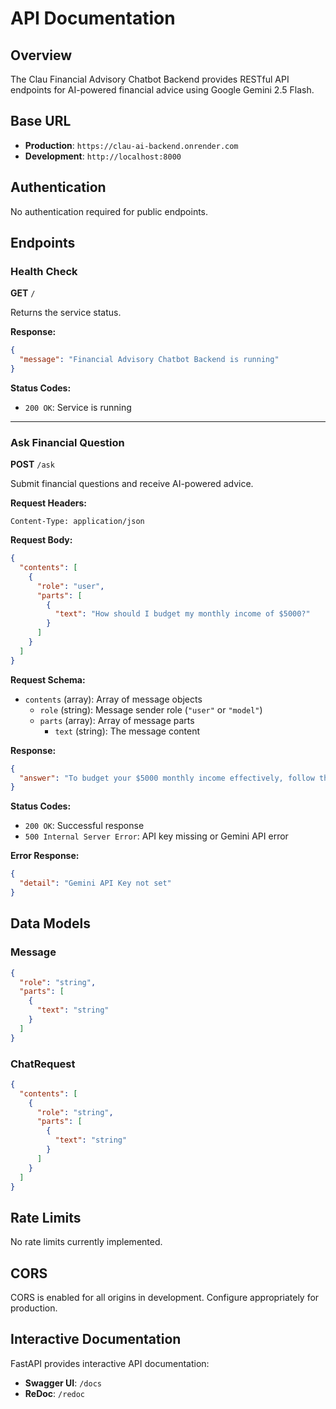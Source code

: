 # API Documentation

## Overview
The Clau Financial Advisory Chatbot Backend provides RESTful API endpoints for AI-powered financial advice using Google Gemini 2.5 Flash.

## Base URL
- **Production**: `https://clau-ai-backend.onrender.com`
- **Development**: `http://localhost:8000`

## Authentication
No authentication required for public endpoints.

## Endpoints

### Health Check
**GET** `/`

Returns the service status.

**Response:**
```json
{
  "message": "Financial Advisory Chatbot Backend is running"
}
```

**Status Codes:**
- `200 OK`: Service is running

---

### Ask Financial Question
**POST** `/ask`

Submit financial questions and receive AI-powered advice.

**Request Headers:**
```
Content-Type: application/json
```

**Request Body:**
```json
{
  "contents": [
    {
      "role": "user",
      "parts": [
        {
          "text": "How should I budget my monthly income of $5000?"
        }
      ]
    }
  ]
}
```

**Request Schema:**
- `contents` (array): Array of message objects
  - `role` (string): Message sender role (`"user"` or `"model"`)
  - `parts` (array): Array of message parts
    - `text` (string): The message content

**Response:**
```json
{
  "answer": "To budget your $5000 monthly income effectively, follow the 50/30/20 rule:\n\n**Needs (50% - $2500):**\n- Rent/mortgage\n- Utilities\n- Groceries\n- Transportation\n- Insurance\n\n**Wants (30% - $1500):**\n- Entertainment\n- Dining out\n- Hobbies\n- Non-essential shopping\n\n**Savings (20% - $1000):**\n- Emergency fund\n- Retirement contributions\n- Investment accounts\n\n**Final Recommendation: Allocate $2500 for needs, $1500 for wants, and save $1000 monthly.**"
}
```

**Status Codes:**
- `200 OK`: Successful response
- `500 Internal Server Error`: API key missing or Gemini API error

**Error Response:**
```json
{
  "detail": "Gemini API Key not set"
}
```

## Data Models

### Message
```json
{
  "role": "string",
  "parts": [
    {
      "text": "string"
    }
  ]
}
```

### ChatRequest
```json
{
  "contents": [
    {
      "role": "string",
      "parts": [
        {
          "text": "string"
        }
      ]
    }
  ]
}
```

## Rate Limits
No rate limits currently implemented.

## CORS
CORS is enabled for all origins in development. Configure appropriately for production.

## Interactive Documentation
FastAPI provides interactive API documentation:
- **Swagger UI**: `/docs`
- **ReDoc**: `/redoc`